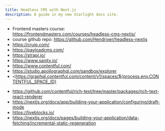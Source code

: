```yaml
---
title: Headless CMS with Next.js
description: A guide in my new Starlight docs site.
---
```


* Frontend masters course: <https://frontendmasters.com/courses/headless-cms-nextjs/>
* course github repo: <https://github.com/Hendrixer/headless-nextjs>
* <https://cruip.com/>
* <https://payloadcms.com/>
* <https://strapi.io/>
* <https://www.sanity.io/>
* <https://www.contentful.com/>
* <https://studio.apollographql.com/sandbox/explorer>
* <https://graphql.contentful.com/content/v1/spaces/${process.env.CONTENTFUL_SPACE_ID}
  >
* <https://github.com/contentful/rich-text/tree/master/packages/rich-text-react-renderer>
* <https://nextjs.org/docs/app/building-your-application/configuring/draft-mode>
* <https://liveblocks.io/>
* <https://nextjs.org/docs/pages/building-your-application/data-fetching/incremental-static-regeneration>